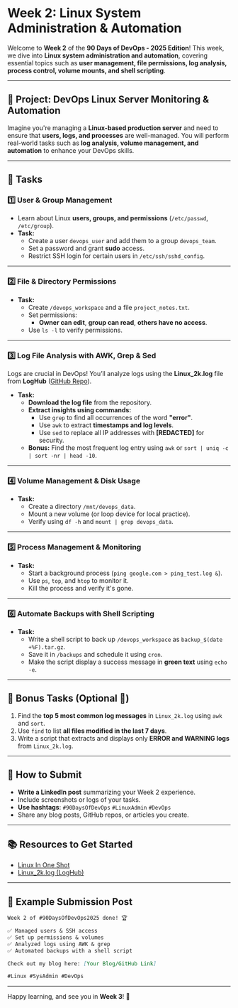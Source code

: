 # Week 2: Linux System Administration & Automation

Welcome to **Week 2** of the **90 Days of DevOps - 2025 Edition**! This week, we dive into **Linux system administration and automation**, covering essential topics such as **user management, file permissions, log analysis, process control, volume mounts, and shell scripting**.

---

## 🚀 Project: DevOps Linux Server Monitoring & Automation
Imagine you're managing a **Linux-based production server** and need to ensure that **users, logs, and processes** are well-managed. You will perform real-world tasks such as **log analysis, volume management, and automation** to enhance your DevOps skills.

---

## 📌 Tasks

### **1️⃣ User & Group Management**
- Learn about Linux **users, groups, and permissions** (`/etc/passwd`, `/etc/group`).
- **Task:**  
  - Create a user `devops_user` and add them to a group `devops_team`.
  - Set a password and grant **sudo** access.
  - Restrict SSH login for certain users in `/etc/ssh/sshd_config`.

---

### **2️⃣ File & Directory Permissions**
- **Task:**  
  - Create `/devops_workspace` and a file `project_notes.txt`.
  - Set permissions:
    - **Owner can edit**, **group can read**, **others have no access**.
  - Use `ls -l` to verify permissions.

---

### **3️⃣ Log File Analysis with AWK, Grep & Sed**
Logs are crucial in DevOps! You’ll analyze logs using the **Linux_2k.log** file from **LogHub** ([GitHub Repo](https://github.com/logpai/loghub/blob/master/Linux/Linux_2k.log)).

- **Task:**  
  - **Download the log file** from the repository.
  - **Extract insights using commands:**
    - Use `grep` to find all occurrences of the word **"error"**.
    - Use `awk` to extract **timestamps and log levels**.
    - Use `sed` to replace all IP addresses with **[REDACTED]** for security.
  - **Bonus:** Find the most frequent log entry using `awk` or `sort | uniq -c | sort -nr | head -10`.

---

### **4️⃣ Volume Management & Disk Usage**
- **Task:**  
  - Create a directory `/mnt/devops_data`.
  - Mount a new volume (or loop device for local practice).
  - Verify using `df -h` and `mount | grep devops_data`.

---

### **5️⃣ Process Management & Monitoring**
- **Task:**  
  - Start a background process (`ping google.com > ping_test.log &`).
  - Use `ps`, `top`, and `htop` to monitor it.
  - Kill the process and verify it's gone.

---

### **6️⃣ Automate Backups with Shell Scripting**
- **Task:**  
  - Write a shell script to back up `/devops_workspace` as `backup_$(date +%F).tar.gz`.
  - Save it in `/backups` and schedule it using `cron`.
  - Make the script display a success message in **green text** using `echo -e`.

---

## 🎯 Bonus Tasks (Optional 🚀)
1. Find the **top 5 most common log messages** in `Linux_2k.log` using `awk` and `sort`.
2. Use `find` to list **all files modified in the last 7 days**.
3. Write a script that extracts and displays only **ERROR and WARNING logs** from `Linux_2k.log`.

---

## 📢 How to Submit
- **Write a LinkedIn post** summarizing your Week 2 experience.
- Include screenshots or logs of your tasks.
- **Use hashtags**: `#90DaysOfDevOps` `#LinuxAdmin` `#DevOps`
- Share any blog posts, GitHub repos, or articles you create.

---

## 📚 Resources to Get Started
- [Linux In One Shot](https://youtu.be/e01GGTKmtpc?si=FSVNFRwdNC0NZeba)
- [Linux_2k.log (LogHub)](https://github.com/logpai/loghub/blob/master/Linux/Linux_2k.log)

---

## 📝 Example Submission Post
```markdown
Week 2 of #90DaysOfDevOps2025 done! 🏆

✅ Managed users & SSH access  
✅ Set up permissions & volumes  
✅ Analyzed logs using AWK & grep  
✅ Automated backups with a shell script  

Check out my blog here: [Your Blog/GitHub Link]  

#Linux #SysAdmin #DevOps
```

---

Happy learning, and see you in **Week 3**! 🚀


